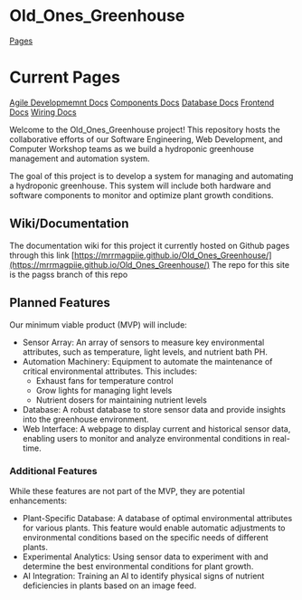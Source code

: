 # Old_Ones_Greenhouse
[Pages](Pages.md)

# Current Pages
[Agile Developmemnt Docs](Agile_Development.md)
[Components Docs](Components.md)
[Database Docs](Database.md)
[Frontend Docs](Frontend.md)
[Wiring Docs](Wiring.md)

Welcome to the Old_Ones_Greenhouse project! This repository hosts the collaborative efforts of our Software Engineering, Web Development, and Computer Workshop teams as we build a hydroponic greenhouse management and automation system.

The goal of this project is to develop a system for managing and automating a hydroponic greenhouse. This system will include both hardware and software components to monitor and optimize plant growth conditions.

## Wiki/Documentation

The documentation wiki for this project it currently hosted on Github pages through this link [https://mrrmagpiie.github.io/Old_Ones_Greenhouse/](https://mrrmagpiie.github.io/Old_Ones_Greenhouse/) The repo for this site is the pagss branch of this repo

## Planned Features

Our minimum viable product (MVP) will include:

- Sensor Array: An array of sensors to measure key environmental attributes, such as temperature, light levels, and nutrient bath PH.
- Automation Machinery: Equipment to automate the maintenance of critical environmental attributes. This includes:
    - Exhaust fans for temperature control
    - Grow lights for managing light levels
    - Nutrient dosers for maintaining nutrient levels
- Database: A robust database to store sensor data and provide insights into the greenhouse environment.
- Web Interface: A webpage to display current and historical sensor data, enabling users to monitor and analyze environmental conditions in real-time.

### Additional Features

While these features are not part of the MVP, they are potential enhancements:

- Plant-Specific Database: A database of optimal environmental attributes for various plants. This feature would enable automatic adjustments to environmental conditions based on the specific needs of different plants.
- Experimental Analytics: Using sensor data to experiment with and determine the best environmental conditions for plant growth.
- AI Integration: Training an AI to identify physical signs of nutrient deficiencies in plants based on an image feed.


